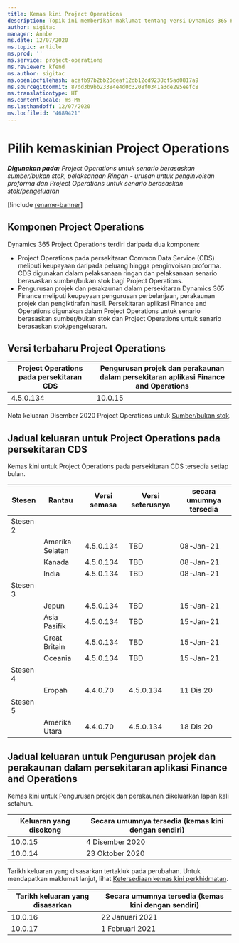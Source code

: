 ```yaml
---
title: Kemas kini Project Operations
description: Topik ini memberikan maklumat tentang versi Dynamics 365 Project Operations yang dikeluarkan.
author: sigitac
manager: Annbe
ms.date: 12/07/2020
ms.topic: article
ms.prod: ''
ms.service: project-operations
ms.reviewer: kfend
ms.author: sigitac
ms.openlocfilehash: acafb97b2bb20deaf12db12cd9238cf5ad0817a9
ms.sourcegitcommit: 87dd3b9bb23384e4d0c3208f0341a3de295eefc8
ms.translationtype: HT
ms.contentlocale: ms-MY
ms.lasthandoff: 12/07/2020
ms.locfileid: "4689421"
---
```

# <a name="project-operations-updates"></a>Pilih kemaskinian Project Operations

_**Digunakan pada:** Project Operations untuk senario berasaskan sumber/bukan stok, pelaksanaan Ringan - urusan untuk penginvoisan proforma dan Project Operations untuk senario berasaskan stok/pengeluaran_

[!include [rename-banner](~/includes/cc-data-platform-banner.md)]

## <a name="project-operations-components"></a>Komponen Project Operations

Dynamics 365 Project Operations terdiri daripada dua komponen:

- Project Operations pada persekitaran Common Data Service (CDS) meliputi keupayaan daripada peluang hingga penginvoisan proforma. CDS digunakan dalam pelaksanaan ringan dan pelaksanaan senario berasaskan sumber/bukan stok bagi Project Operations.
- Pengurusan projek dan perakaunan dalam persekitaran Dynamics 365 Finance meliputi keupayaan pengurusan perbelanjaan, perakaunan projek dan pengiktirafan hasil. Persekitaran aplikasi Finance and Operations digunakan dalam Project Operations untuk senario berasaskan sumber/bukan stok dan Project Operations untuk senario berasaskan stok/pengeluaran.

## <a name="project-operations-latest-version"></a>Versi terbaharu Project Operations

| Project Operations pada persekitaran CDS | Pengurusan projek dan perakaunan dalam persekitaran aplikasi Finance and Operations |
| --- | --- |
| 4.5.0.134 | 10.0.15 |

Nota keluaran Disember 2020 Project Operations untuk [Sumber/bukan stok](whats-new-dec-2020-resource-based.md).

## <a name="release-schedule-for-project-operations-on-cds-environment"></a>Jadual keluaran untuk Project Operations pada persekitaran CDS

Kemas kini untuk Project Operations pada persekitaran CDS tersedia setiap bulan. 

| Stesen   | Rantau        | Versi semasa | Versi seterusnya | secara umumnya tersedia |
|-----------|---------------|-----------------|--------------|---------------------|
| Stesen 2 |   &nbsp;      |    &nbsp;       | &nbsp;       |      &nbsp;         |
|   &nbsp;  | Amerika Selatan |  4.5.0.134       | TBD     | 08-Jan-21           |
|    &nbsp; | Kanada        |  4.5.0.134       | TBD     | 08-Jan-21          |
|   &nbsp;  | India         |  4.5.0.134       | TBD     | 08-Jan-21           |
| Stesen 3  |      &nbsp;   |     &nbsp;      |     &nbsp;   |      &nbsp;         |
|   &nbsp;  | Jepun         |  4.5.0.134       | TBD     | 15-Jan-21           |
|   &nbsp;  | Asia Pasifik  |  4.5.0.134       | TBD     | 15-Jan-21           |
|   &nbsp;  | Great Britain |  4.5.0.134       | TBD     | 15-Jan-21           |
|   &nbsp;  | Oceania       |  4.5.0.134       | TBD     | 15-Jan-21           |
| Stesen 4 |     &nbsp;    |     &nbsp;      |     &nbsp;   |      &nbsp;         |
|   &nbsp;  | Eropah        |  4.4.0.70       | 4.5.0.134     | 11 Dis 20           |
| Stesen 5 |     &nbsp;    |     &nbsp;      |     &nbsp;   |      &nbsp;         |
|   &nbsp;  | Amerika Utara |  4.4.0.70       | 4.5.0.134     | 18 Dis 20           |

## <a name="release-schedule-for-project-management-and-accounting-in-the-finance-and-operations-apps-environment"></a>Jadual keluaran untuk Pengurusan projek dan perakaunan dalam persekitaran aplikasi Finance and Operations

Kemas kini untuk Pengurusan projek dan perakaunan dikeluarkan lapan kali setahun.

| Keluaran yang disokong | Secara umumnya tersedia (kemas kini dengan sendiri) |
| --- | --- |
| 10.0.15 | 4 Disember 2020 |
| 10.0.14 | 23 Oktober 2020 |

Tarikh keluaran yang disasarkan tertakluk pada perubahan. Untuk mendapatkan maklumat lanjut, lihat [Ketersediaan kemas kini perkhidmatan](https://docs.microsoft.com/dynamics365/fin-ops-core/fin-ops/get-started/public-preview-releases?toc=/dynamics365/finance/toc.json).

| Tarikh keluaran yang disasarkan | Secara umumnya tersedia (kemas kini dengan sendiri) |
| --- | --- |
| 10.0.16 | 22 Januari 2021 |
| 10.0.17 | 1 Februari 2021 |


